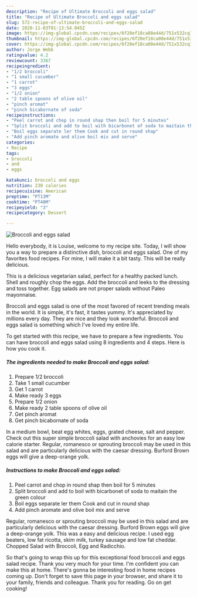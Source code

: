 ```yaml
---
description: "Recipe of Ultimate Broccoli and eggs salad"
title: "Recipe of Ultimate Broccoli and eggs salad"
slug: 572-recipe-of-ultimate-broccoli-and-eggs-salad
date: 2020-11-03T01:13:54.045Z
image: https://img-global.cpcdn.com/recipes/6f20ef18ca08e44d/751x532cq70/broccoli-and-eggs-salad-recipe-main-photo.jpg
thumbnail: https://img-global.cpcdn.com/recipes/6f20ef18ca08e44d/751x532cq70/broccoli-and-eggs-salad-recipe-main-photo.jpg
cover: https://img-global.cpcdn.com/recipes/6f20ef18ca08e44d/751x532cq70/broccoli-and-eggs-salad-recipe-main-photo.jpg
author: Jorge Webb
ratingvalue: 4.2
reviewcount: 3367
recipeingredient:
- "1/2 broccoli"
- "1 small cucumber"
- "1 carrot"
- "3 eggs"
- "1/2 onion"
- "2 table spoons of olive oil"
- "pinch aromat"
- "pinch bicabornate of soda"
recipeinstructions:
- "Peel carrot and chop in round shap then boil for 5 minutes"
- "Split broccoli and add to boil with bicarbonet of soda to maitain the green colour"
- "Boil eggs separate ler them Cook and cut in round shap"
- "Add pinch aromate and olive boil mix and serve"
categories:
- Recipe
tags:
- broccoli
- and
- eggs

katakunci: broccoli and eggs 
nutrition: 230 calories
recipecuisine: American
preptime: "PT13M"
cooktime: "PT40M"
recipeyield: "3"
recipecategory: Dessert

---
```



![Broccoli and eggs salad](https://img-global.cpcdn.com/recipes/6f20ef18ca08e44d/751x532cq70/broccoli-and-eggs-salad-recipe-main-photo.jpg)

Hello everybody, it is Louise, welcome to my recipe site. Today, I will show you a way to prepare a distinctive dish, broccoli and eggs salad. One of my favorites food recipes. For mine, I will make it a bit tasty. This will be really delicious.

This is a delicious vegetarian salad, perfect for a healthy packed lunch. Shell and roughly chop the eggs. Add the broccoli and leeks to the dressing and toss together. Egg salads are not proper salads without Paleo mayonnaise.

Broccoli and eggs salad is one of the most favored of recent trending meals in the world. It is simple, it's fast, it tastes yummy. It's appreciated by millions every day. They are nice and they look wonderful. Broccoli and eggs salad is something which I've loved my entire life.


To get started with this recipe, we have to prepare a few ingredients. You can have broccoli and eggs salad using 8 ingredients and 4 steps. Here is how you cook it.

<!--inarticleads1-->

##### The ingredients needed to make Broccoli and eggs salad:

1. Prepare 1/2 broccoli
1. Take 1 small cucumber
1. Get 1 carrot
1. Make ready 3 eggs
1. Prepare 1/2 onion
1. Make ready 2 table spoons of olive oil
1. Get pinch aromat
1. Get pinch bicabornate of soda


In a medium bowl, beat egg whites, eggs, grated cheese, salt and pepper. Check out this super simple broccoli salad with anchovies for an easy low calorie starter. Regular, romanesco or sprouting broccoli may be used in this salad and are particularly delicious with the caesar dressing. Burford Brown eggs will give a deep-orange yolk. 

<!--inarticleads2-->

##### Instructions to make Broccoli and eggs salad:

1. Peel carrot and chop in round shap then boil for 5 minutes
1. Split broccoli and add to boil with bicarbonet of soda to maitain the green colour
1. Boil eggs separate ler them Cook and cut in round shap
1. Add pinch aromate and olive boil mix and serve


Regular, romanesco or sprouting broccoli may be used in this salad and are particularly delicious with the caesar dressing. Burford Brown eggs will give a deep-orange yolk. This was a easy and delicious recipe. I used egg beaters, low fat ricotta, skim milk, turkey sausage and low fat cheddar. Chopped Salad with Broccoli, Egg and Radicchio. 

So that's going to wrap this up for this exceptional food broccoli and eggs salad recipe. Thank you very much for your time. I'm confident you can make this at home. There's gonna be interesting food in home recipes coming up. Don't forget to save this page in your browser, and share it to your family, friends and colleague. Thank you for reading. Go on get cooking!
